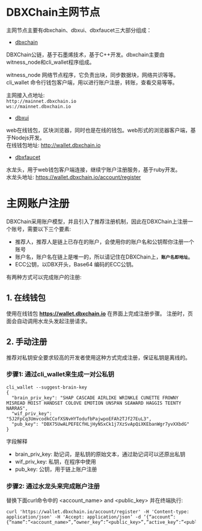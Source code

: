 # DBXChain主网节点

主网节点主要有dbxchain、dbxui、dbxfaucet三大部分组成：

* [dbxchain](dbxchain_introduction.md)

DBXChain公链，基于石墨烯技术，基于C++开发。dbxchain主要由witness_node和cli_wallet程序组成。

witness_node  网络节点程序，它负责出块，同步数据块，网络共识等等。<br>
cli_wallet  命令行钱包客户端，用以进行账户注册，转账，查看交易等等。

主网接入点地址: <br> `http://mainnet.dbxchain.io` <br> `ws://mainnet.dbxchain.io`

* [dbxui](dbxui_introduction.md) 

web在线钱包，区块浏览器，同时也是在线的钱包。web形式的浏览器客户端，基于Nodejs开发。 <br> 在线钱包地址: http://wallet.dbxchain.io

* [dbxfaucet](dbxfaucet_introduction.md) 

水龙头，用于web钱包客户端连接，继续宁账户注册服务，基于ruby开发。<br> 水龙头地址: https://wallet.dbxchain.io/account/register


# 主网账户注册
DBXChain采用账户模型，并且引入了推荐注册机制，因此在DBXChain上注册一个账号，需要以下三个要素:

* 推荐人，推荐人是链上已存在的账户，会使用你的账户名和公钥帮你注册一个账号
* 账户名，账户名在链上是唯一的，所以请记住在DBXChain上，<b>`账户名即地址`</b>。
* ECC公钥，以DBX开头，Base64 编码的ECC公钥。

有两种方式可以完成账户的注册:

## 1. 在线钱包
使用在线钱包 <b>https://wallet.dbxchain.io</b> 在界面上完成注册步骤。
注册时，页面会自动调用水龙头发起注册请求。

## 2. 手动注册
推荐对私钥安全要求较高的开发者使用这种方式完成注册，保证私钥是离线的。

### 步骤1: 通过cli_wallet来生成一对公私钥

```
cli_wallet --suggest-brain-key
{
  "brain_priv_key": "SHAP CASCADE AIRLIKE WRINKLE CUNETTE FROWNY MISREAD MOIST HANDSET COLOVE EMOTION UNSPAN SEAWARD HAGGIS TEENTY NARRAS",
  "wif_priv_key": "5J2FpCq3UmvcodkCCofXSNvHYTodufbPajwpoEFAh2TJf27EuL3",
  "pub_key": "DBX75UwALPEFECfHLjHyNSxCk1j7XzSvApQiXKEbanWgr7yvXXbdG"
}
```

字段解释

* brain_priv_key: 助记词，是私钥的原始文本，通过助记词可以还原出私钥
* wif_priv_key: 私钥，在程序中使用
* pub_key: 公钥，用于链上账户注册

### 步骤2: 通过水龙头来完成账户注册

替换下面curl命令中的 <account_name> and <public_key> 并在终端执行:

```
curl 'https://wallet.dbxchain.io/account/register' -H 'Content-type: application/json' -H 'Accept: application/json’ -d ‘{“account”:{“name”:”<account_name>”,”owner_key”:”<public_key>”,”active_key”:”<public_key>”,”memo_key”:”<public_key>”,”refcode”:null,”referrer”:null}}’
```